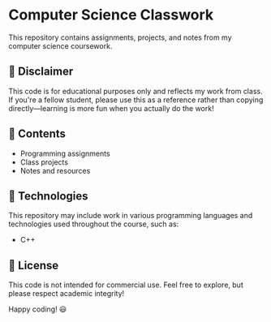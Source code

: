 # Computer Science Classwork

This repository contains assignments, projects, and notes from my computer science coursework.  

## 📌 Disclaimer  
This code is for educational purposes only and reflects my work from class. If you're a fellow student, please use this as a reference rather than copying directly—learning is more fun when you actually do the work!  

## 📂 Contents  
- Programming assignments  
- Class projects  
- Notes and resources  

## 🚀 Technologies  
This repository may include work in various programming languages and technologies used throughout the course, such as:  
- C++  

## 📝 License  
This code is not intended for commercial use. Feel free to explore, but please respect academic integrity!  

Happy coding! 😃
